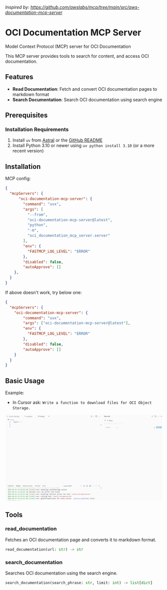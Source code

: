 *Inspired by: https://github.com/awslabs/mcp/tree/main/src/aws-documentation-mcp-server*

# OCI Documentation MCP Server

Model Context Protocol (MCP) server for OCI Documentation

This MCP server provides tools to search for content, and access OCI documentation.

## Features

- **Read Documentation**: Fetch and convert OCI documentation pages to markdown format
- **Search Documentation**: Search OCI documentation using search engine

## Prerequisites

### Installation Requirements

1. Install `uv` from [Astral](https://docs.astral.sh/uv/getting-started/installation/) or the [GitHub README](https://github.com/astral-sh/uv#installation)
2. Install Python 3.10 or newer using `uv python install 3.10` (or a more recent version)

## Installation

MCP config:

```json
{
  "mcpServers": {
      "oci-documentation-mcp-server": {
        "command": "uvx",
        "args": [
          "--from",
          "oci-documentation-mcp-server@latest",
          "python",
          "-m",
          "oci_documentation_mcp_server.server"
        ],
        "env": {
          "FASTMCP_LOG_LEVEL": "ERROR"
        },
        "disabled": false,
        "autoApprove": []
    },
  }
}

```


If above doesn't work, try below one:

```json
{
  "mcpServers": {
    "oci-documentation-mcp-server": {
        "command": "uvx",
        "args": ["oci-documentation-mcp-server@latest"],
        "env": {
          "FASTMCP_LOG_LEVEL": "ERROR"
        },
        "disabled": false,
        "autoApprove": []
    }
  }
}
```

## Basic Usage
Example:
 - In Cursor ask: `Write a function to download files for OCI Object Storage.`

 ![Cursor_MCP](./image/Cursor_MCP.gif)
 




## Tools

### read_documentation

Fetches an OCI documentation page and converts it to markdown format.

```python
read_documentation(url: str) -> str
```

### search_documentation

Searches OCI documentation using the search engine.

```python
search_documentation(search_phrase: str, limit: int) -> list[dict]
```
